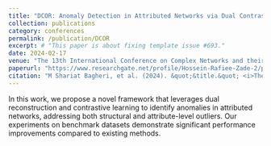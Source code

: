 ```yaml
---
title: "DCOR: Anomaly Detection in Attributed Networks via Dual Contrastive Learning Reconstruction"
collection: publications
category: conferences
permalink: /publication/DCOR
excerpt: # "This paper is about fixing template issue #693."
date: 2024-02-17
venue: "The 13th International Conference on Complex Networks and their Applications"
paperurl: "https://www.researchgate.net/profile/Hossein-Rafiee-Zade-2/publication/387295436_DCOR_Anomaly_Detection_in_Attributed_Networks_via_Dual_Contrastive_Learning_Reconstruction/links/676695cd00aa3770e0b28942/DCOR-Anomaly-Detection-in-Attributed-Networks-via-Dual-Contrastive-Learning-Reconstruction.pdf?origin=publicationDetail&_sg%5B0%5D=hTHSPusOG5KW8JTnVj0iaAUCzL4IFcS8bQykPXcPrbEnc31_eW1hP1MEiQj9JsBUzVMnxbLOVLJXz0Agv-Jl-Q.Demw1cY6sef4RvF-NADRtE50KQE93cPX57UzGj3jpb5sW2_bo3HgxvMnaRnjHZUenK4sOXqGy_yJme0mAYfUVw&_sg%5B1%5D=EstgpsWWohKjlvNPkcVCciExex77JjYJXmrNBogYtSMxXFXsAXOnOmPPYypWQiXFXFhttNAb7-QvGT5tQPPyTfCTRFe70vf7wvJV3rsIUxUT.Demw1cY6sef4RvF-NADRtE50KQE93cPX57UzGj3jpb5sW2_bo3HgxvMnaRnjHZUenK4sOXqGy_yJme0mAYfUVw&_iepl=&_rtd=eyJjb250ZW50SW50ZW50IjoibWFpbkl0ZW0ifQ%3D%3D&_tp=eyJjb250ZXh0Ijp7ImZpcnN0UGFnZSI6InB1YmxpY2F0aW9uIiwicGFnZSI6InB1YmxpY2F0aW9uIiwicG9zaXRpb24iOiJwYWdlSGVhZGVyIn19"
citation: "M Shariat Bagheri, et al. (2024). &quot;&title.&quot; <i>The 13th International Conference on Complex Networks and their Applications</i>."
---
```


In this work, we propose a novel framework that leverages dual reconstruction and contrastive learning to identify anomalies in attributed networks, addressing both structural and attribute-level outliers. Our experiments on benchmark datasets demonstrate significant performance improvements compared to existing methods.
